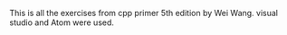 This is all the exercises from cpp primer 5th edition by Wei Wang. visual studio
and Atom were used.
